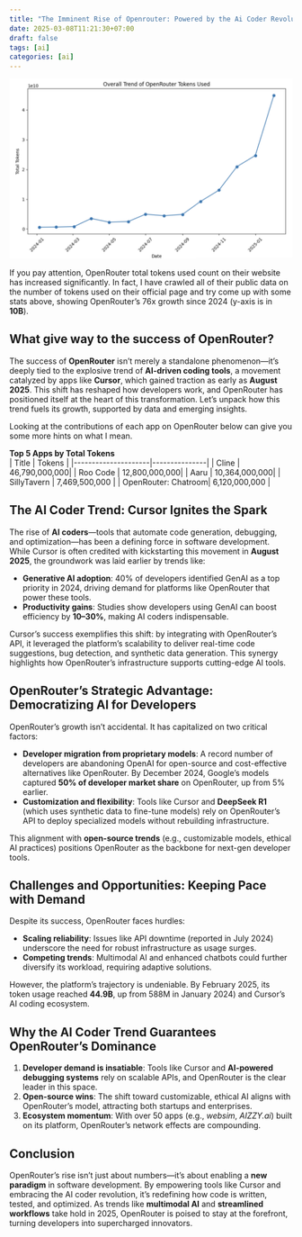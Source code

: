 ```yaml
---
title: "The Imminent Rise of Openrouter: Powered by the Ai Coder Revolution"
date: 2025-03-08T11:21:30+07:00
draft: false
tags: [ai]
categories: [ai]
---
```


![](images/overall_trend.png)

If you pay attention, OpenRouter total tokens used count on their website has increased significantly. In fact, I have crawled all of their public data on the number of tokens used on their official page and try come up with some stats above, showing OpenRouter’s 76x growth since 2024 (y-axis is in **10B**).

## What give way to the success of OpenRouter?

The success of **OpenRouter** isn’t merely a standalone phenomenon—it’s deeply tied to the explosive trend of **AI-driven coding tools**, a movement catalyzed by apps like **Cursor**, which gained traction as early as **August 2025**. This shift has reshaped how developers work, and OpenRouter has positioned itself at the heart of this transformation. Let’s unpack how this trend fuels its growth, supported by data and emerging insights.  

Looking at the contributions of each app on OpenRouter below can give you some more hints on what I mean.

**Top 5 Apps by Total Tokens**  
| Title               | Tokens        |
|---------------------|---------------|
| Cline               | 46,790,000,000|
| Roo Code            | 12,800,000,000|
| Aaru                | 10,364,000,000|
| SillyTavern         | 7,469,500,000 |
| OpenRouter: Chatroom| 6,120,000,000 |


## The AI Coder Trend: Cursor Ignites the Spark  
The rise of **AI coders**—tools that automate code generation, debugging, and optimization—has been a defining force in software development. While Cursor is often credited with kickstarting this movement in **August 2025**, the groundwork was laid earlier by trends like:  
- **Generative AI adoption**: 40% of developers identified GenAI as a top priority in 2024, driving demand for platforms like OpenRouter that power these tools.  
- **Productivity gains**: Studies show developers using GenAI can boost efficiency by **10–30%**, making AI coders indispensable.  

Cursor’s success exemplifies this shift: by integrating with OpenRouter’s API, it leveraged the platform’s scalability to deliver real-time code suggestions, bug detection, and synthetic data generation. This synergy highlights how OpenRouter’s infrastructure supports cutting-edge AI tools.  


## OpenRouter’s Strategic Advantage: Democratizing AI for Developers  
OpenRouter’s growth isn’t accidental. It has capitalized on two critical factors:  
- **Developer migration from proprietary models**: A record number of developers are abandoning OpenAI for open-source and cost-effective alternatives like OpenRouter. By December 2024, Google’s models captured **50% of developer market share** on OpenRouter, up from 5% earlier.  
- **Customization and flexibility**: Tools like Cursor and **DeepSeek R1** (which uses synthetic data to fine-tune models) rely on OpenRouter’s API to deploy specialized models without rebuilding infrastructure.  

This alignment with **open-source trends** (e.g., customizable models, ethical AI practices) positions OpenRouter as the backbone for next-gen developer tools.  


## Challenges and Opportunities: Keeping Pace with Demand
Despite its success, OpenRouter faces hurdles:  
- **Scaling reliability**: Issues like API downtime (reported in July 2024) underscore the need for robust infrastructure as usage surges.  
- **Competing trends**: Multimodal AI and enhanced chatbots could further diversify its workload, requiring adaptive solutions.  

However, the platform’s trajectory is undeniable. By February 2025, its token usage reached **44.9B**, up from 588M in January 2024) and Cursor’s AI coding ecosystem.  


## Why the AI Coder Trend Guarantees OpenRouter’s Dominance
1. **Developer demand is insatiable**: Tools like Cursor and **AI-powered debugging systems** rely on scalable APIs, and OpenRouter is the clear leader in this space.  
2. **Open-source wins**: The shift toward customizable, ethical AI aligns with OpenRouter’s model, attracting both startups and enterprises.  
3. **Ecosystem momentum**: With over 50 apps (e.g., *websim*, *AIZZY.ai*) built on its platform, OpenRouter’s network effects are compounding.  

## Conclusion  
OpenRouter’s rise isn’t just about numbers—it’s about enabling a **new paradigm** in software development. By empowering tools like Cursor and embracing the AI coder revolution, it’s redefining how code is written, tested, and optimized. As trends like **multimodal AI** and **streamlined workflows** take hold in 2025, OpenRouter is poised to stay at the forefront, turning developers into supercharged innovators.  
